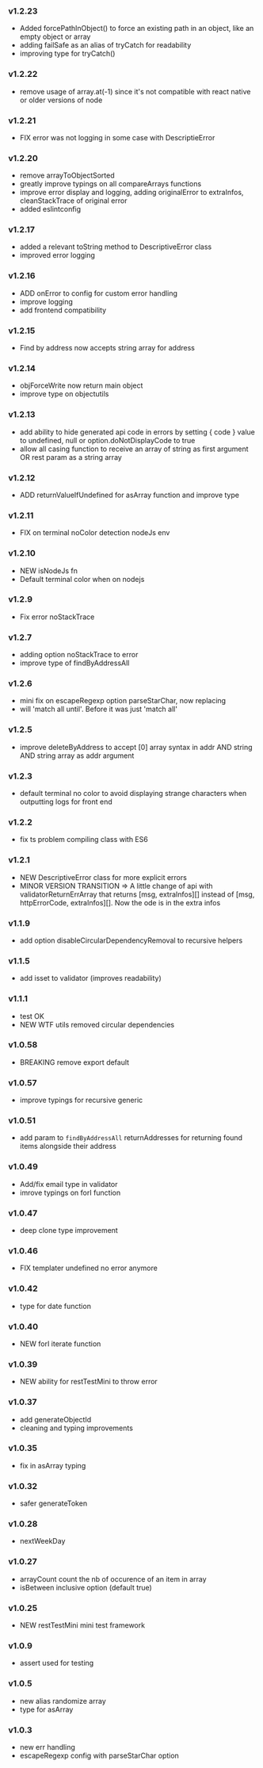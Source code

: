 ### v1.2.23
* Added forcePathInObject() to force an existing path in an object, like an empty object or array
* adding failSafe as an alias of tryCatch for readability
* improving type for tryCatch()

### v1.2.22
* remove usage of array.at(-1) since it's not compatible with react native or older versions of node

### v1.2.21
* FIX error was not logging in some case with DescriptieError

### v1.2.20
* remove arrayToObjectSorted
* greatly improve typings on all compareArrays functions
* improve error display and logging, adding originalError to extraInfos, cleanStackTrace of original error
* added eslintconfig

### v1.2.17
* added a relevant toString method to DescriptiveError class
* improved error logging

### v1.2.16
* ADD onError to config for custom error handling
* improve logging
* add frontend compatibility

### v1.2.15
* Find by address now accepts string array for address

### v1.2.14
* objForceWrite now return main object
* improve type on objectutils

### v1.2.13
* add ability to hide generated api code in errors by setting { code } value to undefined, null or option.doNotDisplayCode to true
* allow all casing function to receive an array of string as first argument OR rest param as a string array

### v1.2.12
* ADD returnValueIfUndefined for asArray function and improve type

### v1.2.11
* FIX on terminal noColor detection nodeJs env

### v1.2.10
* NEW isNodeJs fn
* Default terminal color when on nodejs

### v1.2.9
* Fix error noStackTrace

### v1.2.7
* adding option noStackTrace to error
* improve type of findByAddressAll

### v1.2.6
* mini fix on escapeRegexp option parseStarChar, now replacing
* will 'match all until'. Before it was just 'match all'

### v1.2.5
* improve deleteByAddress to accept [0] array syntax in addr AND string AND string array as addr argument

### v1.2.3
* default terminal no color to avoid displaying strange characters when outputting logs for front end

### v1.2.2
* fix ts problem compiling class with ES6

### v1.2.1
* NEW DescriptiveError class for more explicit errors
* MINOR VERSION TRANSITION => A little change of api with validatorReturnErrArray that returns [msg, extraInfos][] instead of [msg, httpErrorCode, extraInfos][]. Now the ode is in the extra infos

### v1.1.9
* add option disableCircularDependencyRemoval to recursive helpers

### v1.1.5
* add isset to validator (improves readability)

### v1.1.1
* test OK
* NEW WTF utils removed circular dependencies

### v1.0.58
* BREAKING remove export default

### v1.0.57
* improve typings for recursive generic

### v1.0.51
* add param to `findByAddressAll` returnAddresses for returning found items alongside their address

### v1.0.49
* Add/fix email type in validator
* imrove typings on forI function

### v1.0.47
* deep clone type improvement

### v1.0.46
* FIX templater undefined no error anymore

### v1.0.42
* type for date function

### v1.0.40
* NEW forI iterate function

### v1.0.39
* NEW ability for restTestMini to throw error

### v1.0.37
* add generateObjectId
* cleaning and typing improvements

### v1.0.35
* fix in asArray typing

### v1.0.32
* safer generateToken

### v1.0.28
* nextWeekDay

### v1.0.27
* arrayCount count the nb of occurence of an item in array
* isBetween inclusive option (default true)

### v1.0.25
* NEW restTestMini mini test framework

### v1.0.9
* assert used for testing

### v1.0.5
* new alias randomize array
* type for asArray

### v1.0.3
* new err handling
* escapeRegexp config with parseStarChar option